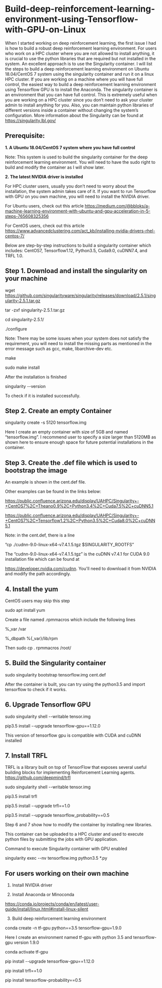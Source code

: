 # Build-deep-reinforcement-learning-environment-using-Tensorflow-with-GPU-on-Linux

When I started working on deep reinforcement learning, the first issue I had is how to build a robust deep reinforcement learning environment. For users who work on a HPC cluster where you are not allowed to install anything, it is crucial to use the python libraries that are required but not installed in the system. An excellent approach is to use the Singularity container.
I will list the steps to build a deep reinforcement learning environment on Ubuntu 18.04/CentOS 7 system using the singularity container and run it on a linux HPC cluster. If you are working on a machine where you will have full control, the easiest way to build a deep reinforcement learning environment using Tensorflow GPU is to install the Anaconda. The singularity container is an environment that you can have full control. This is extremely useful when you are working on a HPC cluster since you don’t need to ask your cluster admin to install anything for you. Also, you can maintain python libraries of different versions inside a container without changing the system’s configuration. More information about the Singularity can be found at https://singularity.lbl.gov/

## **Prerequisite:**
**1. A Ubuntu 18.04/CentOS 7 system where you have full control**

Note: This system is used to build the singularity container for the deep reinforcement learning environment. You will need to have the sudo right to build and modify the container as I will show later.

**2. The latest NVIDIA driver is installed**

For HPC cluster users, usually you don’t need to worry about the installation, the system admin takes care of it. 
If you want to run Tensorflow with GPU on you own machine, you will need to install the NVIDIA driver. 

For Ubuntu users, check out this article
https://medium.com/@bbloks/a-machine-learning-environment-with-ubuntu-and-gpu-acceleration-in-5-steps-765608325356

For CentOS users, check out this article
https://www.advancedclustering.com/act_kb/installing-nvidia-drivers-rhel-centos-7/ 

Below are step-by-step instructions to build a singularity container which includes: CentOS7, Tensorflow1.12, Python3.5, Cuda9.0, cuDNN7.4, and TRFL 1.0.

## **Step 1. Download and install the singularity on your machine**

wget https://github.com/singularityware/singularity/releases/download/2.5.1/singularity-2.5.1.tar.gz

tar -zxf singularity-2.5.1.tar.gz

cd singularity-2.5.1/

./configure 

Note: There may be some issues when your system does not satisfy the requirement, you will need to install the missing parts as mentioned in the error message such as gcc, make, libarchive-dev etc.

make

sudo make install

After the installation is finished

singularity --version 

To check if it is installed successfully.


## **Step 2. Create an empty Container**

singularity create -s 5120 tensorflow.img

Here I create an empty container with size of 5GB and named “tensorflow.img”. I recommend user to specify a size larger than 5120MB as shown here to ensure enough space for future potential installations in the container.

## **Step 3. Create the .def file which is used to bootstrap the image**

An example is shown in the cent.def file.

Other examples can be found in the links below:

https://public.confluence.arizona.edu/display/UAHPC/Singularity+-+CentOS7%2C+Theano0.9%2C+Python3.4%2C+Cuda7.5%2C+cuDNN5.1

https://public.confluence.arizona.edu/display/UAHPC/Singularity+-+CentOS7%2C+Tensorflow1.2%2C+Python3.5%2C+Cuda8.0%2C+cuDNN5.1

Note: in the cent.def, there is a line

“cp ./cudnn-9.0-linux-x64-v7.4.1.5.tgz $SINGULARITY_ROOTFS”

The “cudnn-9.0-linux-x64-v7.4.1.5.tgz” is the cuDNN v7.4.1 for CUDA 9.0 installation file which can be found at

https://developer.nvidia.com/cudnn. You'll need to download it from NVIDIA and modify the path accordingly.

## **4. Install the yum**

CentOS users may skip this step

sudo apt install yum  

Create a file named .rpmmacros which include the following lines

%_var /var

%_dbpath %{_var}/lib/rpm

Then sudo cp . rpmmacros /root/

## **5. Build the Singularity container**

sudo singularity bootstrap tensorflow.img cent.def

After the container is built, you can try using the python3.5 and import tensorflow to check if it works.

## **6. Upgrade Tensorflow GPU**

sudo singularity shell --writable tensor.img

pip3.5 install --upgrade tensorflow-gpu==1.12.0

This version of tensorflow gpu is compatible with CUDA and cuDNN installed

## **7. Install TRFL**

TRFL is a library built on top of TensorFlow that exposes several useful building blocks for implementing Reinforcement Learning agents. https://github.com/deepmind/trfl

sudo singularity shell --writable tensor.img

pip3.5 install trfl

pip3.5 install --upgrade trfl==1.0	

pip3.5 install --upgrade tensorflow_probability==0.5	

Step 6 and 7 show how to modify the container by installing new libraries.  

This container can be uploaded to a HPC cluster and used to execute python files by submitting the jobs with GPU application. 

Command to execute Singularity container with GPU enabled

singularity exec --nv tensorflow.img python3.5 *.py 

## For users working on their own machine

1. Install NVIDIA driver

2. Install Anaconda or Minoconda

https://conda.io/projects/conda/en/latest/user-guide/install/linux.html#install-linux-silent

3. Build deep reinforcement learning environment

conda create -n tf-gpu python==3.5 tensorflow-gpu=1.9.0 

Here I create an environment named tf-gpu with python 3.5 and tensorflow-gpu version 1.9.0

conda activate tf-gpu

pip install --upgrade tensorflow-gpu==1.12.0

pip install trfl==1.0

pip install tensorflow-probability==0.5

